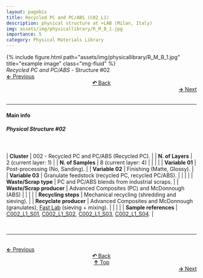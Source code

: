```yaml
---
layout: pagebis
title: Recycled PC and PC/ABS (C02_L1)
description: physical structure at +LAB (Milan, Italy)
img: assets/img/physicallibrary/R_M_B_1.jpg
importance: 5
category: Physical Materials Library
---
```

<div class="row">
    <div class="col-sm mt-3 mt-md-0">
        {% include figure.html path="assets/img/physicallibrary/R_M_B_1.jpg" title="example image" class="img-fluid" %}
    </div>
</div>
<div class="caption">
    <i>Recycled PC and PC/ABS </i> - Structure #02
</div>

<div class="row justify-content-sm-center">
    <div class="col-sm-4 mt-3 mt-md-0" style="text-align:left">
    <a href="/projects/PhyMatLi_C01_L4/" target="_self"><b>←</b> Previous</a></div>
    <div class="col-sm-4 mt-3 mt-md-0" style="text-align:center">
  <a href="/physicallibrary/" target="_self"><b>↶</b> Back</a>
    </div>
    <div class="col-sm-4 mt-3 mt-md-0" style="text-align:right">
        <td align="right"><a href="/projects/PhyMatLi_C02_L2/" target="_self"><b>→</b> Next</a></td>
    </div>
</div>
<br>

<hr>
<h4><b>Main info</b></h4>
<h5>Physical Structure #02</h5>
<br>

| <b>Cluster</b>       | 002 - Recycled PC and PC/ABS (Recycled PC). |
| <b>N. of Layers</b>   | 2 (current layer: 1)    |
| <b>N. of Samples</b>   | 8 (current layer: 4)    |
|    |     |
| <b>Variable 01</b>       | Post-processing (No, Sanding). |
| <b>Variable 02</b>       | Finishing (Matte, Glossy).    |
| <b>Variable 03</b>       | Granulate feedstock (recycled PC, recycled PC/ABS).    |
|    |     |
| <b>Waste/Scrap type</b>       | PC and PC/ABS blends from industrial scraps.     |
| <b>Waste/Scrap producer</b>    | Advanced Composites (PC) and McDonnough (ABS)      |
|    |     |
| <b>Recycling steps</b>      | Mechanical recycling (shredding and sieving).     |
| <b>Recyclate producer</b>    | Advanced Composites and McDonnough (granulates), [Fast Lab](https://www.appropedia.org/FAST) (sieving + mixing).     |
|    |     |
| <b>Sample references</b>    | <a href="/projects/MatLi_C002_L1_S01/" target="_blank">C002_L1_S01</a>, <a href="/projects/MatLi_C002_L1_S02/" target="_blank">C002_L1_S02</a>, <a href="/projects/MatLi_C002_L1_S03/" target="_blank">C002_L1_S03</a>, <a href="/projects/MatLi_C002_L1_S04/" target="_blank">C002_L1_S04</a>. |

<br>
<hr>

<br>
<div class="row justify-content-sm-center">
    <div class="col-sm-3 mt-3 mt-md-0" style="text-align:left">
      <a href="/projects/PhyMatLi_C01_L4/" target="_self"><b>←</b> Previous</a></div>
    <div class="col-sm-3 mt-3 mt-md-0" style="text-align:center">
  <a href="/physicallibrary/" target="_self"><b>↶</b> Back</a>
    </div>
    <div class="col-sm-3 mt-3 mt-md-0" style="text-align:center">
  <a href="#" target="_self"><b>↑</b> Top</a>
    </div>
    <div class="col-sm-3 mt-3 mt-md-0" style="text-align:right">
        <td align="right"><a href="/projects/PhyMatLi_C02_L2/" target="_self"><b>→</b> Next</a></td>
    </div>
</div>
